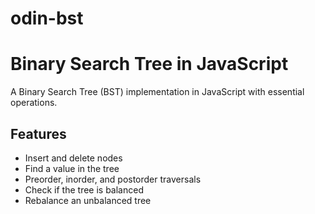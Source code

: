 # odin-bst

# Binary Search Tree in JavaScript  

A Binary Search Tree (BST) implementation in JavaScript with essential operations.  

## Features  
- Insert and delete nodes  
- Find a value in the tree  
- Preorder, inorder, and postorder traversals  
- Check if the tree is balanced  
- Rebalance an unbalanced tree  

 